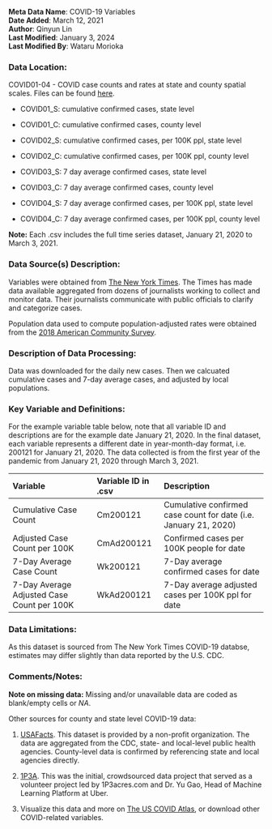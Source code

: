 **Meta Data Name**: COVID-19 Variables  
**Date Added**: March 12, 2021  
**Author**: Qinyun Lin  
**Last Modified**: January 3, 2024  
**Last Modified By**: Wataru Morioka
 

### Data Location: 
COVID01-04 - COVID case counts and rates at state and county spatial scales. Files can be found [here](/data_final/).

* COVID01_S: cumulative confirmed cases, state level
* COVID01_C: cumulative confirmed cases, county level
  
* COVID02_S: cumulative confirmed cases, per 100K ppl, state level
* COVID02_C: cumulative confirmed cases, per 100K ppl, county level
  
* COVID03_S: 7 day average confirmed cases, state level
* COVID03_C: 7 day average confirmed cases, county level
  
* COVID04_S: 7 day average confirmed cases, per 100K ppl, state level
* COVID04_C: 7 day average confirmed cases, per 100K ppl, county level

**Note:** Each .csv includes the full time series dataset, January 21, 2020 to March 3, 2021.

### Data Source(s) Description:  

Variables were obtained from [The New York Times](https://github.com/nytimes/covid-19-data). The Times has made data available aggregated from dozens of journalists working to collect and monitor data. Their journalists communicate with public officials to clarify and categorize cases.

Population data used to compute population-adjusted rates were obtained from the [2018 American Community Survey](https://data.census.gov/). 

### Description of Data Processing: 

Data was downloaded for the daily new cases. Then we calcuated cumulative cases and 7-day average cases, and adjusted by local populations. 

### Key Variable and Definitions:

For the example variable table below, note that all variable ID and descriptions are for the example date January 21, 2020. In the final dataset, each variable represents a different date in year-month-day format, i.e. 200121 for January 21, 2020. The data collected is from the first year of the pandemic from January 21, 2020 through March 3, 2021. 

| Variable | Variable ID in .csv | Description |
|:---------|:-------------|:-------------|
| Cumulative Case Count | Cm200121 | Cumulative confirmed case count for date (i.e. January 21, 2020) |
| Adjusted Case Count per 100K | CmAd200121 | Confirmed cases per 100K people for date |
| 7-Day Average Case Count | Wk200121 | 7-Day average confirmed cases for date |
| 7-Day Average Adjusted Case Count per 100K | WkAd200121 | 7-Day average adjusted cases per 100K ppl for date |

### Data Limitations:
As this dataset is sourced from The New York Times COVID-19 databse, estimates may differ slightly than data reported by the U.S. CDC.

### Comments/Notes:
**Note on missing data:** Missing and/or unavailable data are coded as blank/empty cells or _NA_.

Other sources for county and state level COVID-19 data: 

1. [USAFacts](https://usafacts.org/visualizations/coronavirus-covid-19-spread-map/?utm_source=MailChimp&utm_campaign=census-covid2). This dataset is provided by a non-profit organization. The data are aggregated from the CDC, state- and local-level public health agencies. County-level data is confirmed by referencing state and local agencies directly.

2. [1P3A](https://coronavirus.1point3acres.com/en). This was the initial, crowdsourced data project that served as a volunteer project led by 1P3acres.com and Dr. Yu Gao, Head of Machine Learning Platform at Uber. 

3. Visualize this data and more on [The US COVID Atlas](https://theuscovidatlas.org/data), or download other COVID-related variables. 
